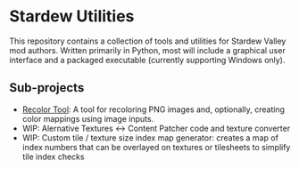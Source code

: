# Stardew Utilities

This repository contains a collection of tools and utilities for Stardew Valley mod authors. Written primarily in Python, most will include a graphical user interface and a packaged executable (currently supporting Windows only).

## Sub-projects

*   [Recolor Tool](RecolorTool/README.md): A tool for recoloring PNG images and, optionally, creating color mappings using image inputs.
*   WIP: Alernative Textures <-> Content Patcher code and texture converter
*   WIP: Custom tile / texture size index map generator: creates a map of index numbers that can be overlayed on textures or tilesheets to simplify tile index checks